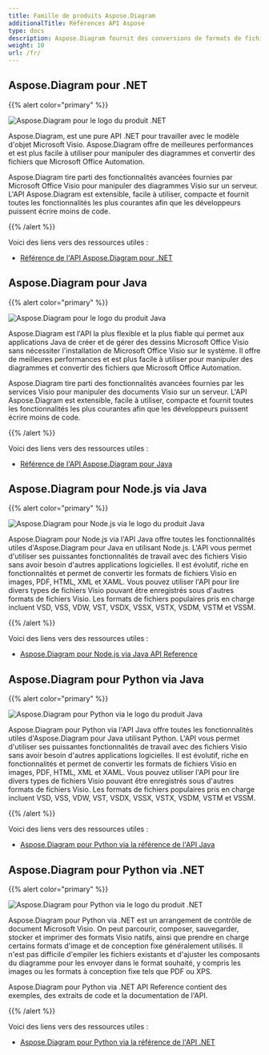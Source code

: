 ```yaml
---
title: Famille de produits Aspose.Diagram
additionalTitle: Références API Aspose
type: docs
description: Aspose.Diagram fournit des conversions de formats de fichiers Visio en images, PDF, HTML, XML et XAML. Les formats de fichiers populaires pris en charge incluent VSD, VSS, VDW, VST, VSDX, VSSX, VSTX, VSDM, VSTM et VSSM.
weight: 10
url: /fr/
---
```

## Aspose.Diagram pour .NET

{{% alert color="primary" %}} 

![Aspose.Diagram pour le logo du produit .NET](../home_1.png)


Aspose.Diagram, est une pure API .NET pour travailler avec le modèle d'objet Microsoft Visio. Aspose.Diagram offre de meilleures performances et est plus facile à utiliser pour manipuler des diagrammes et convertir des fichiers que Microsoft Office Automation.

Aspose.Diagram tire parti des fonctionnalités avancées fournies par Microsoft Office Visio pour manipuler des diagrammes Visio sur un serveur. L'API Aspose.Diagram est extensible, facile à utiliser, compacte et fournit toutes les fonctionnalités les plus courantes afin que les développeurs puissent écrire moins de code.

{{% /alert %}} 

Voici des liens vers des ressources utiles :
- [Référence de l'API Aspose.Diagram pour .NET](/diagram/fr/net/)

## Aspose.Diagram pour Java

{{% alert color="primary" %}} 

![Aspose.Diagram pour le logo du produit Java](../home_2.png)

Aspose.Diagram est l'API la plus flexible et la plus fiable qui permet aux applications Java de créer et de gérer des dessins Microsoft Office Visio sans nécessiter l'installation de Microsoft Office Visio sur le système. Il offre de meilleures performances et est plus facile à utiliser pour manipuler des diagrammes et convertir des fichiers que Microsoft Office Automation.

Aspose.Diagram tire parti des fonctionnalités avancées fournies par les services Visio pour manipuler des documents Visio sur un serveur. L'API Aspose.Diagram est extensible, facile à utiliser, compacte et fournit toutes les fonctionnalités les plus courantes afin que les développeurs puissent écrire moins de code.

{{% /alert %}} 

Voici des liens vers des ressources utiles :
- [Référence de l'API Aspose.Diagram pour Java](/diagram/java/)

## Aspose.Diagram pour Node.js via Java

{{% alert color="primary" %}} 

![Aspose.Diagram pour Node.js via le logo du produit Java](../home_3.png)

Aspose.Diagram pour Node.js via l'API Java offre toutes les fonctionnalités utiles d'Aspose.Diagram pour Java en utilisant Node.js. L'API vous permet d'utiliser ses puissantes fonctionnalités de travail avec des fichiers Visio sans avoir besoin d'autres applications logicielles. Il est évolutif, riche en fonctionnalités et permet de convertir les formats de fichiers Visio en images, PDF, HTML, XML et XAML. Vous pouvez utiliser l'API pour lire divers types de fichiers Visio pouvant être enregistrés sous d'autres formats de fichiers Visio. Les formats de fichiers populaires pris en charge incluent VSD, VSS, VDW, VST, VSDX, VSSX, VSTX, VSDM, VSTM et VSSM.

{{% /alert %}} 

Voici des liens vers des ressources utiles :

- [Aspose.Diagram pour Node.js via Java API Reference](/diagram/nodejs/)

## Aspose.Diagram pour Python via Java

{{% alert color="primary" %}} 

![Aspose.Diagram pour Python via le logo du produit Java](../home_4.png)

Aspose.Diagram pour Python via l'API Java offre toutes les fonctionnalités utiles d'Aspose.Diagram pour Java utilisant Python. L'API vous permet d'utiliser ses puissantes fonctionnalités de travail avec des fichiers Visio sans avoir besoin d'autres applications logicielles. Il est évolutif, riche en fonctionnalités et permet de convertir les formats de fichiers Visio en images, PDF, HTML, XML et XAML. Vous pouvez utiliser l'API pour lire divers types de fichiers Visio pouvant être enregistrés sous d'autres formats de fichiers Visio. Les formats de fichiers populaires pris en charge incluent VSD, VSS, VDW, VST, VSDX, VSSX, VSTX, VSDM, VSTM et VSSM.

{{% /alert %}} 

Voici des liens vers des ressources utiles :
- [Aspose.Diagram pour Python via la référence de l'API Java](/diagram/python-java/) 

## Aspose.Diagram pour Python via .NET

{{% alert color="primary" %}} 

![Aspose.Diagram pour Python via le logo du produit .NET](../home_5.png)

Aspose.Diagram pour Python via .NET est un arrangement de contrôle de document Microsoft Visio. On peut parcourir, composer, sauvegarder, stocker et imprimer des formats Visio natifs, ainsi que prendre en charge certains formats d'image et de conception fixe généralement utilisés. Il n'est pas difficile d'empiler les fichiers existants et d'ajuster les composants du diagramme pour les envoyer dans le format souhaité, y compris les images ou les formats à conception fixe tels que PDF ou XPS.

Aspose.Diagram pour Python via .NET API Reference contient des exemples, des extraits de code et la documentation de l'API.

{{% /alert %}} 

Voici des liens vers des ressources utiles :
- [Aspose.Diagram pour Python via la référence de l'API .NET](/diagram/python-net/) 
